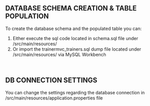 ## DATABASE SCHEMA CREATION & TABLE POPULATION

To create the database schema and the populated table you can:
1) Either execute the sql code located in schema.sql file under /src/main/resources/
2) Or import the trainermvc_trainers.sql dump file located under /src/main/resources/ via MySQL Workbench
<br/>
  
## DB CONNECTION SETTINGS

You can change the settings regarding the database connection in /src/main/resources/application.properties file

